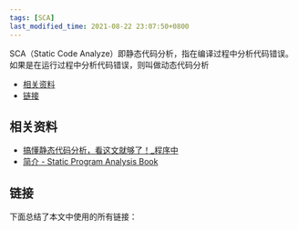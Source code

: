 ```yaml
---
tags: [SCA]
last_modified_time: 2021-08-22 23:07:50+0800
---
```


SCA（Static Code Analyze）即静态代码分析，指在编译过程中分析代码错误。如果是在运行过程中分析代码错误，则叫做动态代码分析

<p id="markdown-toc"></p>
<!-- vim-markdown-toc GFM -->

* [相关资料](#相关资料)
* [链接](#链接)

<!-- vim-markdown-toc -->

## 相关资料
* [搞懂静态代码分析，看这文就够了！_程序中](https://www.sohu.com/a/388834376_115128)
* [简介 - Static Program Analysis Book](https://spa-book.pblo.gq/)

## 链接
下面总结了本文中使用的所有链接：

<!-- link start -->

<!-- link end -->

